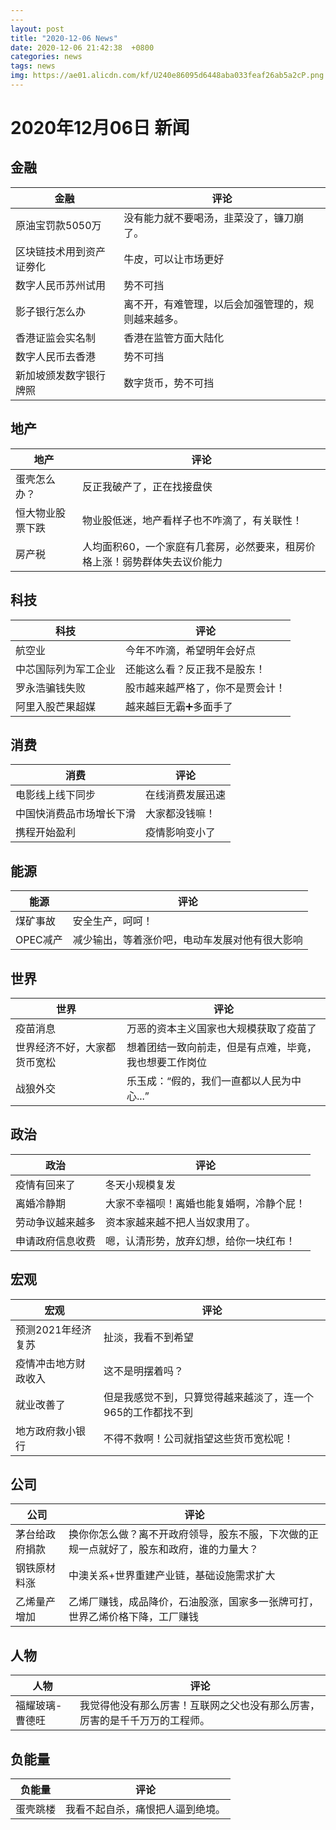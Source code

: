 ```yaml
---
--- 
layout: post
title: "2020-12-06 News"
date: 2020-12-06 21:42:38  +0800
categories: news
tags: news
img: https://ae01.alicdn.com/kf/U240e86095d6448aba033feaf26ab5a2cP.png
---
```


# 2020年12月06日 新闻

## 金融

| 金融| 评论 |
| ---- | --- |
|      原油宝罚款5050万|     没有能力就不要喝汤，韭菜没了，镰刀崩了。|
|      区块链技术用到资产证劵化|     牛皮，可以让市场更好|
|      数字人民币苏州试用|     势不可挡|
|      影子银行怎么办|     离不开，有难管理，以后会加强管理的，规则越来越多。|
|      香港证监会实名制|     香港在监管方面大陆化|
|      数字人民币去香港|     势不可挡|
|      新加坡颁发数字银行牌照|     数字货币，势不可挡|
## 地产

| 地产| 评论 |
| ---- | --- |
|      蛋壳怎么办？|     反正我破产了，正在找接盘侠|
|      恒大物业股票下跌|     物业股低迷，地产看样子也不咋滴了，有关联性！|
|      房产税|     人均面积60，一个家庭有几套房，必然要来，租房价格上涨！弱势群体失去议价能力|
## 科技

| 科技| 评论 |
| ---- | --- |
|      航空业|     今年不咋滴，希望明年会好点|
|      中芯国际列为军工企业|     还能这么看？反正我不是股东！|
|      罗永浩骗钱失败|     股市越来越严格了，你不是贾会计！|
|      阿里入股芒果超媒|     越来越巨无霸➕多面手了|
## 消费

| 消费| 评论 |
| ---- | --- |
|      电影线上线下同步|     在线消费发展迅速|
|      中国快消费品市场增长下滑|     大家都没钱嘛！|
|      携程开始盈利|     疫情影响变小了|
## 能源

| 能源| 评论 |
| ---- | --- |
|      煤矿事故|     安全生产，呵呵！|
|      OPEC减产|     减少输出，等着涨价吧，电动车发展对他有很大影响|
## 世界

| 世界| 评论 |
| ---- | --- |
|      疫苗消息|     万恶的资本主义国家也大规模获取了疫苗了|
|      世界经济不好，大家都货币宽松|     想着团结一致向前走，但是有点难，毕竟，我也想要工作岗位|
|      战狼外交|     乐玉成：“假的，我们一直都以人民为中心...”|
## 政治

| 政治| 评论 |
| ---- | --- |
|      疫情有回来了|     冬天小规模复发|
|      离婚冷静期|     大家不幸福呗！离婚也能复婚啊，冷静个屁！|
|      劳动争议越来越多|     资本家越来越不把人当奴隶用了。|
|      申请政府信息收费|     嗯，认清形势，放弃幻想，给你一块红布！|
## 宏观

| 宏观| 评论 |
| ---- | --- |
|      预测2021年经济复苏|     扯淡，我看不到希望|
|      疫情冲击地方财政收入|     这不是明摆着吗？|
|      就业改善了|     但是我感觉不到，只算觉得越来越淡了，连一个965的工作都找不到|
|      地方政府救小银行|     不得不救啊！公司就指望这些货币宽松呢！|
## 公司

| 公司| 评论 |
| ---- | --- |
|      茅台给政府捐款|     换你你怎么做？离不开政府领导，股东不服，下次做的正规一点就好了，股东和政府，谁的力量大？|
|      钢铁原材料涨|     中澳关系+世界重建产业链，基础设施需求扩大|
|      乙烯量产增加|     乙烯厂赚钱，成品降价，石油股涨，国家多一张牌可打，世界乙烯价格下降，工厂赚钱|
## 人物

| 人物| 评论 |
| ---- | --- |
|      福耀玻璃-曹德旺|     我觉得他没有那么厉害！互联网之父也没有那么厉害，厉害的是千千万万的工程师。|
## 负能量

| 负能量| 评论 |
| ---- | --- |
|      蛋壳跳楼|     我看不起自杀，痛恨把人逼到绝境。|